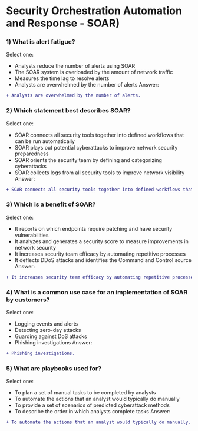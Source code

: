 
# Security Orchestration Automation and Response - SOAR)

### 1) What is alert fatigue?
Select one:
- Analysts reduce the number of alerts using SOAR
- The SOAR system is overloaded by the amount of network traffic
- Measures the time lag to resolve alerts
- Analysts are overwhelmed by the number of alerts
Answer:
```diff
+ Analysts are overwhelmed by the number of alerts.
```

### 2) Which statement best describes SOAR?
Select one:
- SOAR connects all security tools together into defined workflows that can be run automatically
- SOAR plays out potential cyberattacks to improve network security preparedness
- SOAR orients the security team by defining and categorizing cyberattacks
- SOAR collects logs from all security tools to improve network visibility
Answer:
```diff
+ SOAR connects all security tools together into defined workflows that can be run automatically.
```

### 3) Which is a benefit of SOAR?
Select one:
- It reports on which endpoints require patching and have security vulnerabilities
- It analyzes and generates a security score to measure improvements in network security
- It increases security team efficacy by automating repetitive processes
- It deflects DDoS attacks and identifies the Command and Control source
Answer:
```diff
+ It increases security team efficacy by automating repetitive processes.
```

### 4) What is a common use case for an implementation of SOAR by customers?
Select one:
- Logging events and alerts
- Detecting zero-day attacks
- Guarding against DoS attacks
- Phishing investigations
Answer:
```diff
+ Phishing investigations.
```

### 5) What are playbooks used for?
Select one:
- To plan a set of manual tasks to be completed by analysts
- To automate the actions that an analyst would typically do manually
- To provide a set of scenarios of predicted cyberattack methods
- To describe the order in which analysts complete tasks
Answer:
```diff
+ To automate the actions that an analyst would typically do manually.
```
